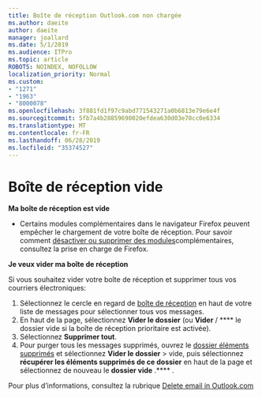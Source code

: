 ```yaml
---
title: Boîte de réception Outlook.com non chargée
ms.author: daeite
author: daeite
manager: joallard
ms.date: 5/1/2019
ms.audience: ITPro
ms.topic: article
ROBOTS: NOINDEX, NOFOLLOW
localization_priority: Normal
ms.custom:
- "1271"
- "1963"
- "8000078"
ms.openlocfilehash: 3f881fd1f97c9abd771543271a0b6813e79e6e4f
ms.sourcegitcommit: 5fb7a4b28859690020efdea630d03e70cc0e6334
ms.translationtype: MT
ms.contentlocale: fr-FR
ms.lasthandoff: 06/28/2019
ms.locfileid: "35374527"
---
```

# <a name="empty-inbox"></a>Boîte de réception vide

**Ma boîte de réception est vide**

- Certains modules complémentaires dans le navigateur Firefox peuvent empêcher le chargement de votre boîte de réception. Pour savoir comment [désactiver ou supprimer des modules](https://support.mozilla.org/kb/disable-or-remove-add-ons)complémentaires, consultez la prise en charge de Firefox.

**Je veux vider ma boîte de réception**

Si vous souhaitez vider votre boîte de réception et supprimer tous vos courriers électroniques:

1. Sélectionnez le cercle en regard de [boîte de réception](https://outlook.live.com/mail/inbox) en haut de votre liste de messages pour sélectionner tous vos messages.
1. En haut de la page, sélectionnez **Vider le dossier** (ou **Vider** / **** le dossier vide si la boîte de réception prioritaire est activée).
1. Sélectionnez **Supprimer tout**.
1. Pour purger tous les messages supprimés, ouvrez le [dossier éléments supprimés](https://outlook.live.com/mail/deleteditems) et sélectionnez **Vider le dossier** > vide, puis sélectionnez **récupérer les éléments supprimés de ce dossier** en haut de la page et sélectionnez de nouveau le **dossier vide** .**** .

Pour plus d’informations, consultez la rubrique [Delete email in Outlook.com](https://support.office.com/article/a9b63739-5392-412a-8e9a-d4b02708dee4)